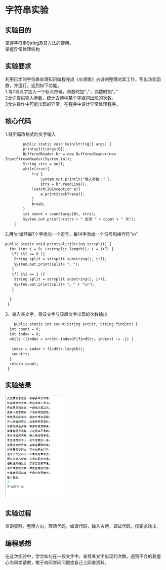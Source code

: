 字符串实验
======

实验目的
-------
掌握字符串String及其方法的使用。<br>
掌握异常处理结构<br>

实验要求
--------
利用已学的字符串处理知识编程完成《长恨歌》古诗的整理对其工作，写出功能函数，并运行。达到如下功能。<br>
1.每7哥汉字加入一个标点符号，奇数时加“，”，偶数时加“。”<br>
2允许提供输入参数，统计古诗中某个字或词出现的次数。<br>
3允许操作中可能出现的异常，在程序中设计异常处理程序。<br>

核心代码
---------
1.将所需改格式的文字输入<br>
```		    
        public static void main(String[] args) {
    	printsplit(args[0]);
        BufferedReader br = new BufferedReader(new InputStreamReader(System.in));   
        String strs = null;
        while(true){
            try {
                System.out.println("输入参数：" );
                strs = br.readLine();
            }catch(IOException e){
                e.printStackTrace();
            }
            break;
        }
        int count = count(args[0], strs);
        System.out.println(strs + " 出现 " + count + " 次");
    }
```    
2.用for循环每7个字添加一个逗号，每14字添加一个句号和换行符“\n”<br>
```
public static void printsplit(String strsplit) {
  for (int i = 0; i<strsplit.length(); i = i+7) {
   if( i%2 == 0 ){
    String split = strsplit.substring(i, i+7);
    System.out.print(split+ "，");   
   } 
   if( i%2 == 1 ){
    String split = strsplit.substring(i, i+7);
    System.out.print(split+ "。" + "\n");  
   } 
   
  } 
 }
 ```
3．输入某文字，将该文字与该段文字出现的次数输出<br>
```		
    public static int count(String srcStr, String findStr) {
  int count = 0;
  int index = 0;
  while ((index = srcStr.indexOf(findStr, index)) != -1) {

   index = index + findStr.length();
   count++; 
  }
  return count;
 }
```
实验结果
--------
![](https://github.com/liujingyu1999/Java023/blob/master/%E6%8D%95%E8%8E%B7.PNG)

实验过程
-----------
查询资料，整理方向，理清代码，编译代码，输入古诗，调试代码，按要求输出。<br>

编程感想
------------
在这次实验中，学会如何在一段文字中，查找某文字出现的次数。遇到不会的要虚心向同学请教，敢于向同学问问题或自己上网查资料。<br>
